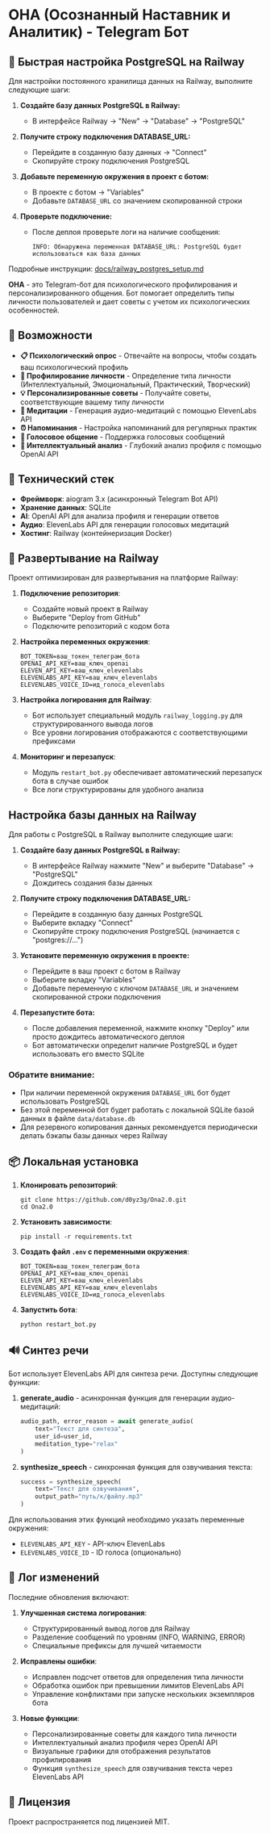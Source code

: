 # ОНА (Осознанный Наставник и Аналитик) - Telegram Бот

## 🚀 Быстрая настройка PostgreSQL на Railway

Для настройки постоянного хранилища данных на Railway, выполните следующие шаги:

1. **Создайте базу данных PostgreSQL в Railway:**
   - В интерфейсе Railway → "New" → "Database" → "PostgreSQL"

2. **Получите строку подключения DATABASE_URL:**
   - Перейдите в созданную базу данных → "Connect"
   - Скопируйте строку подключения PostgreSQL

3. **Добавьте переменную окружения в проект с ботом:**
   - В проекте с ботом → "Variables"
   - Добавьте `DATABASE_URL` со значением скопированной строки

4. **Проверьте подключение:**
   - После деплоя проверьте логи на наличие сообщения:
     ```
     INFO: Обнаружена переменная DATABASE_URL: PostgreSQL будет использоваться как база данных
     ```

Подробные инструкции: [docs/railway_postgres_setup.md](docs/railway_postgres_setup.md)

**ОНА** - это Telegram-бот для психологического профилирования и персонализированного общения. Бот помогает определить типы личности пользователей и дает советы с учетом их психологических особенностей.

## 🚀 Возможности

- **📋 Психологический опрос** - Отвечайте на вопросы, чтобы создать ваш психологический профиль
- **👤 Профилирование личности** - Определение типа личности (Интеллектуальный, Эмоциональный, Практический, Творческий)
- **💡 Персонализированные советы** - Получайте советы, соответствующие вашему типу личности
- **🧘 Медитации** - Генерация аудио-медитаций с помощью ElevenLabs API
- **⏰ Напоминания** - Настройка напоминаний для регулярных практик
- **🎤 Голосовое общение** - Поддержка голосовых сообщений
- **🧠 Интеллектуальный анализ** - Глубокий анализ профиля с помощью OpenAI API

## 🔧 Технический стек

- **Фреймворк**: aiogram 3.x (асинхронный Telegram Bot API)
- **Хранение данных**: SQLite
- **AI**: OpenAI API для анализа профиля и генерации ответов
- **Аудио**: ElevenLabs API для генерации голосовых медитаций
- **Хостинг**: Railway (контейнеризация Docker)

## 🔄 Развертывание на Railway

Проект оптимизирован для развертывания на платформе Railway:

1. **Подключение репозитория**:
   - Создайте новый проект в Railway
   - Выберите "Deploy from GitHub"
   - Подключите репозиторий с кодом бота

2. **Настройка переменных окружения**:
   ```
   BOT_TOKEN=ваш_токен_телеграм_бота
   OPENAI_API_KEY=ваш_ключ_openai
   ELEVEN_API_KEY=ваш_ключ_elevenlabs
   ELEVENLABS_API_KEY=ваш_ключ_elevenlabs
   ELEVENLABS_VOICE_ID=ид_голоса_elevenlabs
   ```

3. **Настройка логирования для Railway**:
   - Бот использует специальный модуль `railway_logging.py` для структурированного вывода логов
   - Все уровни логирования отображаются с соответствующими префиксами

4. **Мониторинг и перезапуск**:
   - Модуль `restart_bot.py` обеспечивает автоматический перезапуск бота в случае ошибок
   - Все логи структурированы для удобного анализа

## Настройка базы данных на Railway

Для работы с PostgreSQL в Railway выполните следующие шаги:

1. **Создайте базу данных PostgreSQL в Railway:**
   - В интерфейсе Railway нажмите "New" и выберите "Database" → "PostgreSQL"
   - Дождитесь создания базы данных

2. **Получите строку подключения DATABASE_URL:**
   - Перейдите в созданную базу данных PostgreSQL
   - Выберите вкладку "Connect"
   - Скопируйте строку подключения PostgreSQL (начинается с "postgres://...")

3. **Установите переменную окружения в проекте:**
   - Перейдите в ваш проект с ботом в Railway
   - Выберите вкладку "Variables"
   - Добавьте переменную с ключом `DATABASE_URL` и значением скопированной строки подключения

4. **Перезапустите бота:**
   - После добавления переменной, нажмите кнопку "Deploy" или просто дождитесь автоматического деплоя
   - Бот автоматически определит наличие PostgreSQL и будет использовать его вместо SQLite

### Обратите внимание:
- При наличии переменной окружения `DATABASE_URL` бот будет использовать PostgreSQL
- Без этой переменной бот будет работать с локальной SQLite базой данных в файле `data/database.db`
- Для резервного копирования данных рекомендуется периодически делать бэкапы базы данных через Railway

## 📦 Локальная установка

1. **Клонировать репозиторий**:
   ```
   git clone https://github.com/d0yz3g/Ona2.0.git
   cd Ona2.0
   ```

2. **Установить зависимости**:
   ```
   pip install -r requirements.txt
   ```

3. **Создать файл `.env` с переменными окружения**:
   ```
   BOT_TOKEN=ваш_токен_телеграм_бота
   OPENAI_API_KEY=ваш_ключ_openai
   ELEVEN_API_KEY=ваш_ключ_elevenlabs
   ELEVENLABS_API_KEY=ваш_ключ_elevenlabs
   ELEVENLABS_VOICE_ID=ид_голоса_elevenlabs
   ```

4. **Запустить бота**:
   ```
   python restart_bot.py
   ```

## 🔊 Синтез речи

Бот использует ElevenLabs API для синтеза речи. Доступны следующие функции:

1. **generate_audio** - асинхронная функция для генерации аудио-медитаций:
   ```python
   audio_path, error_reason = await generate_audio(
       text="Текст для синтеза",
       user_id=user_id,
       meditation_type="relax"
   )
   ```

2. **synthesize_speech** - синхронная функция для озвучивания текста:
   ```python
   success = synthesize_speech(
       text="Текст для озвучивания",
       output_path="путь/к/файлу.mp3"
   )
   ```

Для использования этих функций необходимо указать переменные окружения:
- `ELEVENLABS_API_KEY` - API-ключ ElevenLabs
- `ELEVENLABS_VOICE_ID` - ID голоса (опционально)

## 📝 Лог изменений

Последние обновления включают:

1. **Улучшенная система логирования**:
   - Структурированный вывод логов для Railway
   - Разделение сообщений по уровням (INFO, WARNING, ERROR)
   - Специальные префиксы для лучшей читаемости

2. **Исправлены ошибки**:
   - Исправлен подсчет ответов для определения типа личности
   - Обработка ошибок при превышении лимитов ElevenLabs API
   - Управление конфликтами при запуске нескольких экземпляров бота

3. **Новые функции**:
   - Персонализированные советы для каждого типа личности
   - Интеллектуальный анализ профиля через OpenAI API
   - Визуальные графики для отображения результатов профилирования
   - Функция `synthesize_speech` для озвучивания текста через ElevenLabs API

## 📄 Лицензия

Проект распространяется под лицензией MIT. 
